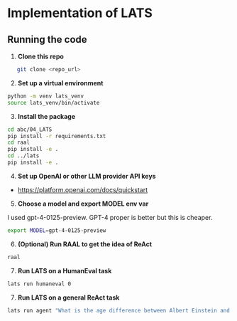 # Implementation of LATS

## Running the code

1. **Clone this repo**

```bash
   git clone <repo_url>
```

2. **Set up a virtual environment**

```bash
python -m venv lats_venv
source lats_venv/bin/activate
```

3. **Install the package**

```bash
cd abc/04_LATS
pip install -r requirements.txt
cd raal
pip install -e .
cd ../lats
pip install -e .
```

4. **Set up OpenAI or other LLM provider API keys**

- https://platform.openai.com/docs/quickstart

5. **Choose a model and export MODEL env var**

I used gpt-4-0125-preview. GPT-4 proper is better but this is cheaper.

```bash
export MODEL=gpt-4-0125-preview
```

6. **(Optional) Run RAAL to get the idea of ReAct**

```bash
raal
```

7. **Run LATS on a HumanEval task**

```bash
lats run humaneval 0
```

7. **Run LATS on a general ReAct task**

```bash
lats run agent "What is the age difference between Albert Einstein and Issac Newton?"
```

